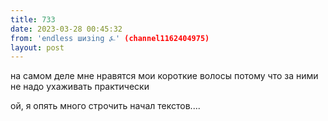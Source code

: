 ```yaml
---
title: 733
date: 2023-03-28 00:45:32
from: 'endless шизing ⍼' (channel1162404975)
layout: post
---
```


на самом деле мне нравятся мои короткие волосы потому что за ними не надо ухаживать практически

ой, я опять много строчить начал текстов....
